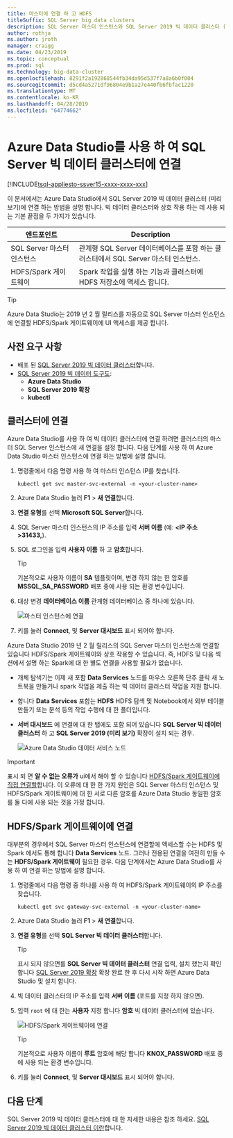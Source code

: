 ```yaml
---
title: 마스터에 연결 하 고 HDFS
titleSuffix: SQL Server big data clusters
description: SQL Server 마스터 인스턴스와 SQL Server 2019 빅 데이터 클러스터 (미리 보기)를 위한 HDFS/Spark 게이트웨이 연결 하는 방법에 알아봅니다.
author: rothja
ms.author: jroth
manager: craigg
ms.date: 04/23/2019
ms.topic: conceptual
ms.prod: sql
ms.technology: big-data-cluster
ms.openlocfilehash: 8291f2a192868544fb34da95d537f7a8a6b0f004
ms.sourcegitcommit: d5cd4a5271df96804e9b1a27e440fb6fbfac1220
ms.translationtype: MT
ms.contentlocale: ko-KR
ms.lasthandoff: 04/28/2019
ms.locfileid: "64774662"
---
```

# <a name="connect-to-a-sql-server-big-data-cluster-with-azure-data-studio"></a>Azure Data Studio를 사용 하 여 SQL Server 빅 데이터 클러스터에 연결

[!INCLUDE[tsql-appliesto-ssver15-xxxx-xxxx-xxx](../includes/tsql-appliesto-ssver15-xxxx-xxxx-xxx.md)]

이 문서에서는 Azure Data Studio에서 SQL Server 2019 빅 데이터 클러스터 (미리 보기)에 연결 하는 방법을 설명 합니다. 빅 데이터 클러스터와 상호 작용 하는 데 사용 되는 기본 끝점을 두 가지가 있습니다.

| 엔드포인트 | Description |
|---|---|
| SQL Server 마스터 인스턴스 | 관계형 SQL Server 데이터베이스를 포함 하는 클러스터에서 SQL Server 마스터 인스턴스. |
| HDFS/Spark 게이트웨이 | Spark 작업을 실행 하는 기능과 클러스터에 HDFS 저장소에 액세스 합니다. |

> [!TIP]
> Azure Data Studio는 2019 년 2 월 릴리스를 자동으로 SQL Server 마스터 인스턴스에 연결할 HDFS/Spark 게이트웨이에 UI 액세스를 제공 합니다.

## <a name="prerequisites"></a>사전 요구 사항

- 배포 된 [SQL Server 2019 빅 데이터 클러스터](deployment-guidance.md)합니다.
- [SQL Server 2019 빅 데이터 도구도](deploy-big-data-tools.md):
   - **Azure Data Studio**
   - **SQL Server 2019 확장**
   - **kubectl**

## <a id="master"></a> 클러스터에 연결

Azure Data Studio를 사용 하 여 빅 데이터 클러스터에 연결 하려면 클러스터의 마스터 SQL Server 인스턴스에 새 연결을 설정 합니다. 다음 단계를 사용 하 여 Azure Data Studio 마스터 인스턴스에 연결 하는 방법에 설명 합니다.

1. 명령줄에서 다음 명령 사용 하 여 마스터 인스턴스 IP를 찾습니다.

   ```
   kubectl get svc master-svc-external -n <your-cluster-name>
   ```

1. Azure Data Studio 눌러 **F1** > **새 연결**합니다.

1. **연결 유형**를 선택 **Microsoft SQL Server**합니다.

1. SQL Server 마스터 인스턴스의 IP 주소를 입력 **서버 이름** (예: **\<IP 주소\>31433,**).

1. SQL 로그인을 입력 **사용자 이름** 하 고 **암호**합니다.

   > [!TIP]
   > 기본적으로 사용자 이름이 **SA** 템플릿이며, 변경 하지 않는 한 암호를 **MSSQL_SA_PASSWORD** 배포 중에 사용 되는 환경 변수입니다.

1. 대상 변경 **데이터베이스 이름** 관계형 데이터베이스 중 하나에 있습니다.

   ![마스터 인스턴스에 연결](./media/connect-to-big-data-cluster/connect-to-cluster.png)

1. 키를 눌러 **Connect**, 및 **Server 대시보드** 표시 되어야 합니다.

Azure Data Studio 2019 년 2 월 릴리스의 SQL Server 마스터 인스턴스에 연결할 있습니다 HDFS/Spark 게이트웨이와 상호 작용할 수 있습니다. 즉, HDFS 및 다음 섹션에서 설명 하는 Spark에 대 한 별도 연결을 사용할 필요가 없습니다.

- 개체 탐색기는 이제 새 포함 **Data Services** 노드를 마우스 오른쪽 단추 클릭 새 노트북을 만들거나 spark 작업을 제출 하는 빅 데이터 클러스터 작업을 지원 합니다. 
- 합니다 **Data Services** 포함는 **HDFS** HDFS 탐색 및 Notebook에서 외부 테이블 만들기 또는 분석 등의 작업 수행에 대 한 폴더입니다.
- **서버 대시보드** 에 연결에 대 한 탭에도 포함 되어 있습니다 **SQL Server 빅 데이터 클러스터** 하 고 **SQL Server 2019 (미리 보기)** 확장이 설치 되는 경우.

   ![Azure Data Studio 데이터 서비스 노드](./media/connect-to-big-data-cluster/connect-data-services-node.png)

> [!IMPORTANT]
> 표시 되 면 **알 수 없는 오류가** ui에서 해야 할 수 있습니다 [HDFS/Spark 게이트웨이에 직접 연결할](#hdfs)합니다. 이 오류에 대 한 한 가지 원인은 SQL Server 마스터 인스턴스 및 HDFS/Spark 게이트웨이에 대 한 서로 다른 암호를 Azure Data Studio 동일한 암호를 둘 다에 사용 되는 것을 가정 합니다.
  
## <a id="hdfs"></a> HDFS/Spark 게이트웨이에 연결

대부분의 경우에서 SQL Server 마스터 인스턴스에 연결할에 액세스할 수는 HDFS 및 Spark 에서도 통해 합니다 **Data Services** 노드. 그러나 전용된 연결을 여전히 만들 수는 **HDFS/Spark 게이트웨이** 필요한 경우. 다음 단계에서는 Azure Data Studio를 사용 하 여 연결 하는 방법에 설명 합니다.

1. 명령줄에서 다음 명령 중 하나를 사용 하 여 HDFS/Spark 게이트웨이의 IP 주소를 찾습니다.

   ```
   kubectl get svc gateway-svc-external -n <your-cluster-name>
   ```
 
1. Azure Data Studio 눌러 **F1** > **새 연결**합니다.

1. **연결 유형**를 선택 **SQL Server 빅 데이터 클러스터**합니다.

   > [!TIP]
   > 표시 되지 않으면를 **SQL Server 빅 데이터 클러스터** 연결 입력, 설치 했는지 확인 합니다 [SQL Server 2019 확장](../azure-data-studio/sql-server-2019-extension.md) 확장 완료 한 후 다시 시작 하면 Azure Data Studio 및 설치 합니다.

1. 빅 데이터 클러스터의 IP 주소를 입력 **서버 이름** (포트를 지정 하지 않으면).

1. 입력 `root` 에 대 한는 **사용자** 지정 합니다 **암호** 빅 데이터 클러스터에 있습니다.

   ![HDFS/Spark 게이트웨이에 연결](./media/connect-to-big-data-cluster/connect-to-cluster-hdfs-spark.png)

   > [!TIP]
   > 기본적으로 사용자 이름이 **루트** 암호에 해당 합니다 **KNOX_PASSWORD** 배포 중에 사용 되는 환경 변수입니다.

1. 키를 눌러 **Connect**, 및 **Server 대시보드** 표시 되어야 합니다.

## <a name="next-steps"></a>다음 단계

SQL Server 2019 빅 데이터 클러스터에 대 한 자세한 내용은 참조 하세요. [SQL Server 2019 빅 데이터 클러스터 이란](big-data-cluster-overview.md)합니다.
